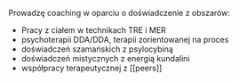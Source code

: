 Prowadzę coaching w oparciu o doświadczenie z obszarów:
* Pracy z ciałem w technikach TRE i MER
* psychoterapii DDA/DDA, terapii zorientowanej na proces
* doświadczeń szamańskich z psylocybiną
* doświadczeń mistycznych z energią kundalini
* współpracy terapeutycznej z [[peers]]

